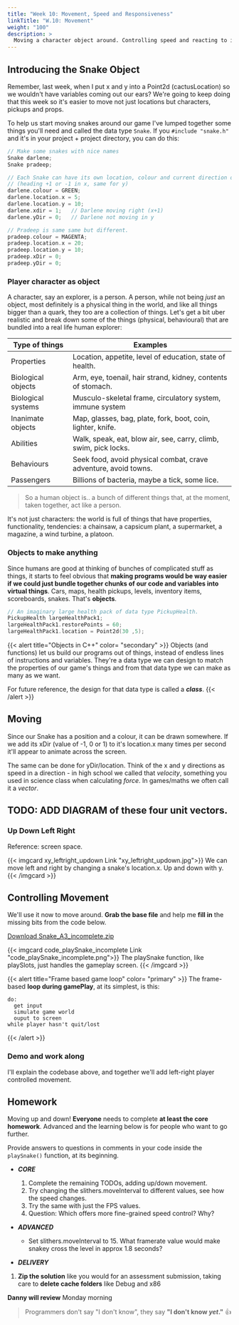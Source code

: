 ```yaml
---
title: "Week 10: Movement, Speed and Responsiveness"
linkTitle: "W.10: Movement"
weight: "100"
description: >
  Moving a character object around. Controlling speed and reacting to input.
---
```


## Introducing the Snake Object

Remember, last week, when I put x and y into a Point2d (cactusLocation) so we wouldn't have variables coming out our ears? We're going to keep doing that this week so it's easier to move not just locations but characters, pickups and props.

To help us start moving snakes around our game I've lumped together some things you'll need and called the data type `Snake`. If you `#include "snake.h"` and it's in your project + project directory, you can do this:

```cpp
// Make some snakes with nice names
Snake darlene;     
Snake pradeep;  

// Each Snake can have its own location, colour and current direction of movement
// (heading +1 or -1 in x, same for y)
darlene.colour = GREEN;
darlene.location.x = 5; 
darlene.location.y = 10;
darlene.xdir = 1;   // Darlene moving right (x+1)
darlene.yDir = 0;   // Darlene not moving in y

// Pradeep is same same but different.
pradeep.colour = MAGENTA;
pradeep.location.x = 20; 
pradeep.location.y = 10;
pradeep.xDir = 0;
pradeep.yDir = 0;
```

### Player character as object

A character, say an explorer, is a person. A person, while not being *just* an object, most definitely is a physical thing in the world, and like all things bigger than a quark, they too are a collection of things. Let's get a bit uber realistic and break down some of the things (physical, behavioural) that are bundled into a real life human explorer:

Type of things      | Examples
-----               | ------
Properties          | Location, appetite, level of education, state of health.
Biological objects  | Arm, eye, toenail, hair strand, kidney, contents of stomach.
Biological systems  | Musculo-skeletal frame, circulatory system, immune system
Inanimate objects   | Map, glasses, bag, plate, fork, boot, coin, lighter, knife.
Abilities           | Walk, speak, eat, blow air, see, carry, climb, swim, pick locks.
Behaviours          | Seek food, avoid physical combat, crave adventure, avoid towns.
Passengers          | Billions of bacteria, maybe a tick, some lice.

> So a human object is.. a bunch of different things that, at the moment, taken together, act like a person.

It's not just characters: the world is full of things that have properties, functionality, tendencies: a chainsaw, a capsicum plant, a supermarket, a magazine, a wind turbine, a platoon.

### Objects to make anything

Since humans are good at thinking of bunches of complicated stuff as things, it starts to feel obvious that **making programs would be way easier if we could just bundle together chunks of our code and variables into virtual things**. Cars, maps, health pickups, levels, inventory items, scoreboards, snakes. That's **objects**.

```cpp
// An imaginary large health pack of data type PickupHealth.
PickupHealth largeHealthPack1;
largeHealthPack1.restorePoints = 60;
largeHealthPack1.location = Point2d(30 ,5);
```

{{< alert title="Objects in C++" color= "secondary" >}}
Objects (and functions) let us build our programs out of things, instead of endless lines of instructions and variables. They're a data type we can design to match the properties of our game's things and from that data type we can make as many as we want.

For future reference, the design for that data type is called a ***class***.
{{< /alert >}}

## Moving

Since our Snake has a position and a colour, it can be drawn somewhere. If we add its xDir (value of -1, 0 or 1)  to it's location.x many times per second it'll appear to animate across the screen. 

The same can be done for yDir/location. Think of the x and y directions as speed in a direction - in high school we called that *velocity*, something you used in science class when calculating *force*. In games/maths we often call it a *vector*.

## TODO: ADD DIAGRAM of these four unit vectors.

### Up Down Left Right

Reference: screen space.

{{< imgcard xy_leftright_updown Link "xy_leftright_updown.jpg">}}
We can move left and right by changing a snake's location.x. Up and down with y.
{{< /imgcard >}}

## Controlling Movement

We'll use it now to move around. **Grab the base file** and help me **fill in** the missing bits from the code below.

<a class="btn btn-lg btn-primary mr-3 mb-4" href="Snake_A3_incomplete.zip" target="_blank">Download Snake_A3_incomplete.zip<i class="fas fa-arrow-alt-circle-right ml-2"></i></a>

{{< imgcard code_playSnake_incomplete Link "code_playSnake_incomplete.png">}}
The playSnake function, like playSlots, just handles the gameplay screen.
{{< /imgcard >}}

{{< alert title="Frame based game loop" color= "primary" >}}
The frame-based **loop during gamePlay**, at its simplest, is this:
```
do:
  get input
  simulate game world
  ouput to screen
while player hasn't quit/lost
```
{{< /alert >}}

### Demo and work along
I'll explain the codebase above, and together we'll add left-right player controlled movement.


## Homework

Moving up and down!
**Everyone** needs to complete **at least the core homework**. Advanced and the learning below is for people who want to go further.

Provide answers to questions in comments in your code inside the `playSnake()` function, at its beginning.

* _**CORE**_   
  
  1. Complete the remaining TODOs, adding up/down movement.
  2. Try changing the slithers.moveInterval to different values, see how the speed changes.  
  3. Try the same with just the FPS values. 
  4. Question: Which offers more fine-grained speed control? Why?

* _**ADVANCED**_  
  * Set slithers.moveInterval to 15. What framerate value would make snakey cross the level in approx 1.8 seconds?  

* _**DELIVERY**_
1. **Zip the solution**  like you would for an assessment submission, taking care to **delete cache folders** like Debug and x86 
  
**Danny will review**  Monday morning

<!-- 

## Speeding up Slithers

**The game is too slow**. We need to move faster, so we need a way to **define our speed**. 

Our speed can be described as a combo of frames per second and frames between moves, but can we really get a sense of that? Is it how someone would describe what they see on screen? 

### A better target

Let's pick a more relatable metric. We'll ask:

> **how long does it take to go across the level?**

As in, "The snake goes across the whole level in one second", or "it got so fast I went up and down the screen/level in like twice in a second."

Picking an arbitrary number, say we want to get across the whole level in **1.5 seconds**. How would you figure out the right fps/n frames between moves values? You already know the kind of calculation and we use it to talk about car speed. 

{{< alert title="Calculating travel time: The long Maccas Drive" color= "primary" >}}
Your friend wants to go to his favourite maccas, but it's **100km** away. It's also through suburbia, so it's **50kph** the whole way. Cool, but you need to eat **within three hours**. _Will you get there in time?_

You probably did that in your head almost without thinking. The formula you used was:

$$time = {distance \over speed}$$

which is basically **kilometers per hour = speed** remixed to **hours = kilometers / speed**.

To check our answer, lets plug the $distance$ (100km) and the $speed$ (50kph)

$$time = {100 \over 50} = 2hrs$$

Only 2 hours to Newcastle Maccas, let's go.
{{< /alert >}}

### Applied to our game

The **distance** across our level is **35 pixels**, because that's what I set as the **`LEVEL_WIDTH`**

{{< imgcard code_screen_width>}}
Defining a screen width constant, using it when we create the console window.
{{< /imgcard >}}

**Slithers speed** is currently `10` pixels per second, because we wait 10 frames between moves and.. 

{{< imgcard code_snake_move >}}
Counting down frames till the snake moves, then resetting and counting down again.
{{< /imgcard >}}

*we set the frames per second** (`fps`) to 100 playSnake.

{{< imgcard code_snake_fps>}}
{{< /imgcard >}}

#### Plugging the values in:
Lets plug it distance = 35 and speed = 10 (both using "pixels")

$$time = {35 \over 10} = 3.5sec$$

> **3.5 seconds** just to cross the level once is slooow. 
> **What speed** would we need to do it in **1.5 seconds**?

#### Speed = distance over time

By moving the formula around we can get speed. Plug in **1.5 seconds** for $time$ and **35 pixels** for $distance$:

$$speed = {distance \over time} = {35 \over 1.5} = 23.\dot{3}pps$$

> We know we need about **23 pixels per second** but how do we get there??

### Increasing pixels per second

We could **moving more** than one pixel **each move**, but not only does it look buggy (skipping whole text pixels) but it's not very accurate:

| MOVE DIST | MOVES | SPEED |
|----- |----- |------ |
| 1 pixel  | 10 | 10 pps |
| 2 pixels | 10 | 20 pps |
| 3 pixels | 10 | 30 pps |

What if we move **more often**?

| MOVE DIST | MOVES | SPEED |
|----- |----- |------ |
| 1 pixel  | 11 | 11 pps |
| 1 pixels | 12 | 12 pps |
| 1 pixels | 12 | 12 pps |
| ... | ... | ... |
| 1 pixels | 23 | 23 pps |

### Move more often with `setFps(int fps);`

1. Scroll to the `playSnake` function 
2. Change the value we're passing to `the textpixels::setFps` to **23**. 
3. Change `slithers.moveIntervald` to 1, so we move every frame.
3. Try it out, see what it's like to cross the screen in about 1.5 seconds.

{{< imgcard code_snake_fps>}}
Setting fps in `playSnake()`
{{< /imgcard >}}

## Looks Good Feels Bad: Responsiveness

It looks better.. but if you try to turn fast you'll notice it sometimes misses it.

{{< alert title="Textpixels is asleep!" color= "danger" >}}

How does _textpixels_ lock the framerate to 23? By **sleeping** (telling the operating system to go and run other programs) until you need it to draw another frame. 

The problem is it only takes about **1/1000th of a second to draw a frame**.  It **totally misses keyboard inputs** because it's asleep about 98.5% of the time.

{{< /alert >}}

We need to **drastically increase the time our game is awake**, and one easy way to do it is:
> Increase the framerate to maybe.. 200fps?

### Lazy moving

An insane frame rate gives us insane speeds: 200 fps produces a **speed of 200pps**:

$$time = {distance \over speed} = {35 \over 200} = 0.175sec$$

Crossing the screen in 0.175 seconds is a problem for humans. We blink, for a start.

> We can keep our app awake and checking for inputs 200 times a second, but be **lazier about moving and drawing the snake.. maybe once every 15 frames**

### Method 1: counting.

1. Declare a constant for the number of frames we wait to move.
2. Declare a variable to count down, then copy the constant value (we just made one) into it. This has to be declared outside the loop or it'll be reset every iteration.
3. Count down by 1 each frame, assuming it hasn't hit zero.
4. Move the snake according to its speed when the countdown reaches 0
5. Set it back to the value in our frames-to-wait constant.
6. Goto instruction _2_.

### Method 2: our old friend modulus **`%`**

With modulus we can measure intervals easily. If you counted up from 0, dividing each number by 3 the remainders are 0,1,2,0,1,2.. to infinity.

{{< imgproc code_modulus3_loop_1 Resize "700x" Link "code_modulus3_loop_1.png" >}}
Printing the remainder of i divided by 3 (integer math) for every value of i.
{{< /imgproc >}}

So if we only print something every time the remainder is 0, it runs every.. ?th loop. You tell me.

{{< imgproc code_modulus3_loop_2 Resize "700x" Link "code_modulus3_loop_2.png" >}}
If 3 divides evenly into i, then the remainder is 0. So i % 3 is 0. Alternately, why not run only when the remainder is 2, or 1?
{{< /imgproc >}}

Modulus is great at doing things at various loop intervals: drawing even numbered columns a different colour in your tables, triggering a catapult every 20 seconds, etc.

{{< alert title="You gotta know integer division" color= "primary" >}}
If you don't understand **Integer Division** and **remainders**, it's officially on _you_ now. Go study it, **get it locked down**. It's taught in primary school so it was definitely a long time ago (less for you), but it's very easy to re-learn. 

Look it up on wikipedia, call your maths teacher, whatever, but DO IT NOW. 
{{< /alert >}}

--> 

> Programmers don't say "I don't know", they say **"I don't know _yet_."** 👍